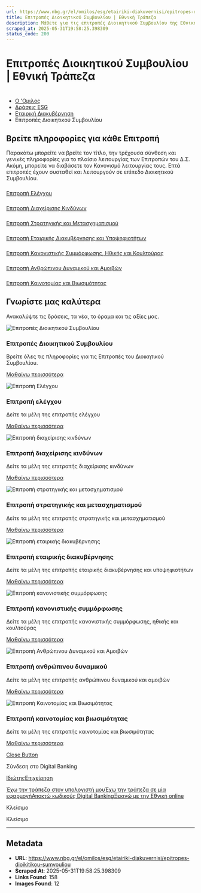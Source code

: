 ```yaml
---
url: https://www.nbg.gr/el/omilos/esg/etairiki-diakuvernisi/epitropes-dioikitikou-sumvouliou
title: Επιτροπές Διοικητικού Συμβουλίου | Εθνική Τράπεζα
description: Μάθετε για τις επιτροπές Διοικητικού Συμβουλίου της Εθνικής Τράπεζας. Μπείτε στο site για περισσότερες πληροφορίες!
scraped_at: 2025-05-31T19:58:25.398309
status_code: 200
---
```


# Επιτροπές Διοικητικού Συμβουλίου | Εθνική Τράπεζα

# 

  * [Ο 'Ομιλος](/el/omilos)
  * [Δράσεις ESG](/el/omilos/esg)
  * [Εταιρική Διακυβέρνηση](/el/omilos/esg/etairiki-diakuvernisi)
  * Επιτροπές Διοικητικού Συμβουλίου 

## Βρείτε πληροφορίες για κάθε Επιτροπή

Παρακάτω μπορείτε να βρείτε τον τίτλο, την τρέχουσα σύνθεση και γενικές πληροφορίες για το πλαίσιο λειτουργίας των Επιτροπών του Δ.Σ. Ακόμη, μπορείτε να διαβάσετε τον Κανονισμό λειτουργίας τους. Επτά επιτροπές έχουν συσταθεί και λειτουργούν σε επίπεδο Διοικητικού Συμβουλίου.

### 

[Επιτροπή Ελέγχου](/el/omilos/esg/etairiki-diakuvernisi/epitropes-dioikitikou-sumvouliou/epitropi-elegxou)

### 

[Επιτροπή Διαχείρισης Κινδύνων](/el/omilos/esg/etairiki-diakuvernisi/epitropes-dioikitikou-sumvouliou/epitropi-diaxeirisis-kindunwn)

### 

[Επιτροπή Στρατηγικής και Μετασχηματισμού](/el/omilos/esg/etairiki-diakuvernisi/epitropes-dioikitikou-sumvouliou/epitropi-stratigikis-metasximatismou)

### 

[Επιτροπή Εταιρικής Διακυβέρνησης και Υποψηφιοτήτων](/el/omilos/esg/etairiki-diakuvernisi/epitropes-dioikitikou-sumvouliou/epitropi-etairikis-diakuvernusis-upopsifiotitwn)

### 

[Επιτροπή Κανονιστικής Συμμόρφωσης, Ηθικής και Κουλτούρας](/el/omilos/esg/etairiki-diakuvernisi/epitropes-dioikitikou-sumvouliou/epitropi-kanonistikis-summorfosis-ithikis-kai-koultouras)

### 

[Επιτροπή Ανθρώπινου Δυναμικού και Αμοιβών](/el/omilos/esg/etairiki-diakuvernisi/epitropes-dioikitikou-sumvouliou/epitropi-anthrwpinou-dunamikou-amoivwn)

### 

[Επιτροπή Καινοτομίας και Βιωσιμότητας](/el/omilos/esg/etairiki-diakuvernisi/epitropes-dioikitikou-sumvouliou/epitropi-kainotomias-kai-viosimotiitas)

## Γνωρίστε μας καλύτερα

Ανακαλύψτε τις δράσεις, τα νέα, το όραμα και τις αξίες μας.

![Επιτροπές Διοικητικού Συμβουλίου](https://www.nbg.gr/-/jssmedia/Images/group/esg-oi-draseis-mas/h-etairikh-diakuvernhsh/dioikhtiko-sumvoulio/epitropes-dioikhtikou-sumvouliou/PG686-shutterstock_96468116-Digital-Mobile-800x800.jpg?rev=-1)

### Επιτροπές Διοικητικού Συμβουλίου

Βρείτε όλες τις πληροφορίες για τις Επιτροπές του Διοικητικού Συμβουλίου.

[Μαθαίνω περισσότερα](/el/omilos/esg/etairiki-diakuvernisi/epitropes-dioikitikou-sumvouliou "Μαθαίνω περισσότερα")

![Επιτροπή Ελέγχου](https://www.nbg.gr/-/jssmedia/Images/group/esg-oi-draseis-mas/h-etairikh-diakuvernhsh/epitropes-dioikitikou-simvouliou/epitropi-elegxou/800x480-card-image.png?rev=-1)

### Επιτροπή ελέγχου

Δείτε τα μέλη της επιτροπής ελέγχου

[Μαθαίνω περισσότερα](/el/omilos/esg/etairiki-diakuvernisi/epitropes-dioikitikou-sumvouliou/epitropi-elegxou "Μαθαίνω περισσότερα")

![Επιτροπή διαχείρισης κινδύνων](https://www.nbg.gr/-/jssmedia/Images/group/esg-oi-draseis-mas/h-etairikh-diakuvernhsh/epitropes-dioikitikou-simvouliou/epitroph-diaxirisis-kindinwn/800x480-card-image.jpg?rev=9bb3355d3c6a487b859c879336b8b18d)

### Επιτροπή διαχείρισης κινδύνων

Δείτε τα μέλη της επιτροπής διαχείρισης κινδύνων

[Μαθαίνω περισσότερα](/el/omilos/esg/etairiki-diakuvernisi/epitropes-dioikitikou-sumvouliou/epitropi-diaxeirisis-kindunwn "Μαθαίνω περισσότερα")

![Επιτροπή στρατηγικής και μετασχηματισμού](https://www.nbg.gr/-/jssmedia/Images/group/esg-oi-draseis-mas/h-etairikh-diakuvernhsh/epitropes-dioikitikou-simvouliou/epitropi-stratigikis-metasximatismou/800x480-card-image.png?rev=-1)

### Επιτροπή στρατηγικής και μετασχηματισμού

Δείτε τα μέλη της επιτροπής στρατηγικής και μετασχηματισμού

[Μαθαίνω περισσότερα](/el/omilos/esg/etairiki-diakuvernisi/epitropes-dioikitikou-sumvouliou/epitropi-stratigikis-metasximatismou "Μαθαίνω περισσότερα")

![Επιτροπή εταιρικής διακυβέρνησης](https://www.nbg.gr/-/jssmedia/Images/group/esg-oi-draseis-mas/h-etairikh-diakuvernhsh/epitropes-dioikitikou-simvouliou/epitropi-etairikis-diakivernisis-ipopsifiwn/800x480-card-image.png?rev=-1)

### Επιτροπή εταιρικής διακυβέρνησης

Δείτε τα μέλη της επιτροπής εταιρικής διακυβέρνησης και υποψηφιοτήτων

[Μαθαίνω περισσότερα](/el/omilos/esg/etairiki-diakuvernisi/epitropes-dioikitikou-sumvouliou/epitropi-etairikis-diakuvernusis-upopsifiotitwn "Μαθαίνω περισσότερα")

![Επιτροπή κανονιστικής συμμόρφωσης](https://www.nbg.gr/-/jssmedia/Images/group/esg-oi-draseis-mas/h-etairikh-diakuvernhsh/epitropes-dioikitikou-simvouliou/epitropi-kanonistikis-simorfwsis-ithikis-kai-koultouras/800x480-card-image7.png?rev=-1)

### Επιτροπή κανονιστικής συμμόρφωσης

Δείτε τα μέλη της επιτροπής κανονιστικής συμμόρφωσης, ηθικής και κουλτούρας

[Μαθαίνω περισσότερα](/el/omilos/esg/etairiki-diakuvernisi/epitropes-dioikitikou-sumvouliou/epitropi-kanonistikis-summorfosis-ithikis-kai-koultouras "Μαθαίνω περισσότερα")

![Επιτροπή Ανθρώπινου Δυναμικού και Αμοιβών](https://www.nbg.gr/-/jssmedia/Images/group/esg-oi-draseis-mas/h-etairikh-diakuvernhsh/epitropes-dioikitikou-simvouliou/epitropi-anthrwpinou-dunamikou-amoivwn/800x480-card-image.png?rev=-1)

### Επιτροπή ανθρώπινου δυναμικού

Δείτε τα μέλη της επιτροπής ανθρώπινου δυναμικού και αμοιβών

[Μαθαίνω περισσότερα](/el/omilos/esg/etairiki-diakuvernisi/epitropes-dioikitikou-sumvouliou/epitropi-anthrwpinou-dunamikou-amoivwn "Μαθαίνω περισσότερα")

![Επιτροπή Καινοτομίας και Βιωσιμότητας](https://www.nbg.gr/-/jssmedia/Images/group/esg-oi-draseis-mas/h-etairikh-diakuvernhsh/epitropes-dioikitikou-simvouliou/epitropi-Innovation-and--Sustainability-Committee/1897272796_Card-800x480-Innovation-and--Sustainability-Committee.jpg?rev=1e6b5ebd77a741c69f8308442b4120a3)

### Επιτροπή καινοτομίας και βιωσιμότητας

Δείτε τα μέλη της επιτροπής καινοτομίας και βιωσιμότητας

[Μαθαίνω περισσότερα](/el/omilos/esg/etairiki-diakuvernisi/epitropes-dioikitikou-sumvouliou/epitropi-kainotomias-kai-viosimotiitas "Μαθαίνω περισσότερα")

[Close Button](#)

Σύνδεση στο Digital Banking

[Ιδιώτης](https://ibank.nbg.gr/web/?loginType=retail)[Επιχείρηση](https://ibank.nbg.gr/web/?loginType=corporate)

[Έχω την τράπεζα στον υπολογιστή μου](/el/idiwtes/kathimerines-sunallages/digital-banking/internet-banking)[Έχω την τράπεζα σε μία εφαρμογή](/el/idiwtes/kathimerines-sunallages/digital-banking/mobile-banking)[Αποκτώ κωδικούς Digital Banking](/el/idiwtes/kathimerines-sunallages/digital-banking/dunatotites-internet-mobile-banking/ekdosi-kwdikwn-digital-banking)[Ξεκινώ με την Εθνική online](/el/idiwtes/kathimerines-sunallages/digital-banking/ksekiniste-me-thn-ethniki-online)

Κλείσιμο

Κλείσιμο

---

## Metadata

- **URL**: https://www.nbg.gr/el/omilos/esg/etairiki-diakuvernisi/epitropes-dioikitikou-sumvouliou
- **Scraped At**: 2025-05-31T19:58:25.398309
- **Links Found**: 158
- **Images Found**: 12
